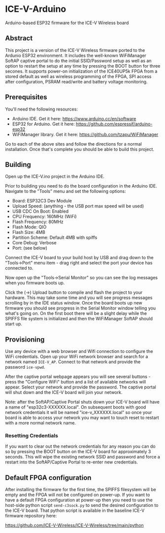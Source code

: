 # ICE-V-Arduino
Arduino-based ESP32 firmware for the ICE-V Wireless board

## Abstract
This project is a version of the ICE-V Wireless firmware ported to the Ardunio
ESP32 environment. It includes the well-known WiFiManager SoftAP captive portal
to do the initial SSID/Password setup as well as an option to restart the setup
at any time by pressing the BOOT button for three secones. It supports power-on
initialization of the ICE40UP5k FPGA from a stored default as well as wireless
programming of the FPGA, SPI access after configuration, PSRAM read/write and
battery voltage monitoring.

## Prerequisites
You'll need the following resources:
* Arduino IDE. Get it here: https://www.arduino.cc/en/software
* ESP32 for Arduino. Get it here: https://github.com/espressif/arduino-esp32
* WiFiManager library. Get it here: https://github.com/tzapu/WiFiManager

Go to each of the above sites and follow the directions for a normal
installation. Once that's complete you should be able to build this project.

## Building
Open up the ICE-V.ino project in the Arduino IDE.

Prior to building you need to do the board configuration in the Arduino IDE.
Navigate to the "Tools" menu and set the following options:
* Board: ESP32C3 Dev Module
* Upload Speed: (anything - the USB port max speed will be used)
* USB CDC On Boot: Enabled
* CPU Frequency: 160MHz (WiFi)
* Flash Frequency: 80MHz
* Flash Mode: QIO
* Flash Size: 4MB
* Partition Scheme: Default 4MB with spiffs
* Core Debug: Verbose
* Port: (see below)

Connect the ICE-V board to your build host by USB and drag down to the
"Tools->Port" menu item - drag right and select the port your device has
connected to.

Now open up the "Tools->Serial Monitor" so you can see the log messages when
you firmware boots up.

Click the (->) Upload button to compile and flash the project to your hardware.
This may take some time and you will see progress messages scrolling by in the
IDE status window. Once the board boots up new firmware you should see progress
in the Serial Monitor window telling you what's going on. On the first boot
there will be a slight delay while the SPIFFS file system is initialized and
then the WiFiManager SoftAP should start up.

## Provisioning
Use any device with a web browser and Wifi connection to configure the WiFi
credentials. Open up your WiFi network browser and search for a network named
`ICE-V_AP`. Connect to that network and provide the password `ice-vpwd`.

After the captive portal webpage appears you will see several buttons - press
the "Configure WiFi" button and a list of available networks will appear.
Select your network and provide the password. The captive portal will shut down
and the ICE-V board will join your network.

Note: after the SoftAP/Captive Portal shuts down your ICE-V board will
have a name of "esp32c3-XXXXXX.local". On subsequent boots with good network
credentials it will be named "ice-v_XXXXXX.local" so once your board is able
to access your network you may want to touch reset to restart with a more
normal network name.

### Resetting Credentials
If you want to clear out the network credentials for any reason you can do so
by pressing the BOOT button on the ICE-V board for approximately 3 seconds. This
will wipe the existing network SSID and password and force a restart into the
SoftAP/Captive Portal to re-enter new credentials.

## Default FPGA configuration
After installing the firmware for the first time, the SPIFFS filesystem will be
empty and the FPGA will not be configured on power-up. If you want to have a
default FPGA configuration at power-up then you need to use the host-side
python script `send-c3sock.py` to send the desired configuration to the ICE-V
board. That python script is available in the baseline ICE-V firmware repository
here:

https://github.com/ICE-V-Wireless/ICE-V-Wireless/tree/main/python




